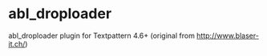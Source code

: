 # abl_droploader
abl_droploader plugin for Textpattern 4.6+ (original from http://www.blaser-it.ch/)
